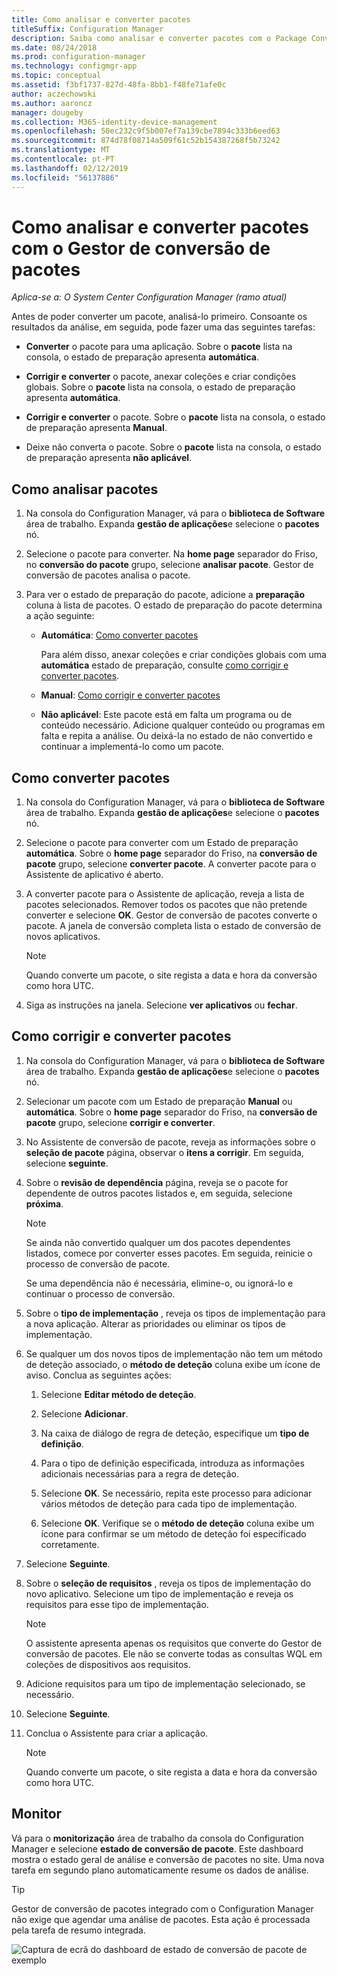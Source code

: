 ```yaml
---
title: Como analisar e converter pacotes
titleSuffix: Configuration Manager
description: Saiba como analisar e converter pacotes com o Package Conversion Manager no Configuration Manager.
ms.date: 08/24/2018
ms.prod: configuration-manager
ms.technology: configmgr-app
ms.topic: conceptual
ms.assetid: f3bf1737-827d-48fa-8bb1-f48fe71afe0c
author: aczechowski
ms.author: aaroncz
manager: dougeby
ms.collection: M365-identity-device-management
ms.openlocfilehash: 50ec232c9f5b007ef7a139cbe7894c333b6eed63
ms.sourcegitcommit: 874d78f08714a509f61c52b154387268f5b73242
ms.translationtype: MT
ms.contentlocale: pt-PT
ms.lasthandoff: 02/12/2019
ms.locfileid: "56137886"
---
```

# <a name="how-to-analyze-and-convert-packages-with-package-conversion-manager"></a>Como analisar e converter pacotes com o Gestor de conversão de pacotes

*Aplica-se a: O System Center Configuration Manager (ramo atual)*

<!--1357861-->

Antes de poder converter um pacote, analisá-lo primeiro. Consoante os resultados da análise, em seguida, pode fazer uma das seguintes tarefas:

- **Converter** o pacote para uma aplicação. Sobre o **pacote** lista na consola, o estado de preparação apresenta **automática**.  

- **Corrigir e converter** o pacote, anexar coleções e criar condições globais. Sobre o **pacote** lista na consola, o estado de preparação apresenta **automática**.  

- **Corrigir e converter** o pacote. Sobre o **pacote** lista na consola, o estado de preparação apresenta **Manual**.  

- Deixe não converta o pacote. Sobre o **pacote** lista na consola, o estado de preparação apresenta **não aplicável**.  



## <a name="bkmk_analyze"></a> Como analisar pacotes

1. Na consola do Configuration Manager, vá para o **biblioteca de Software** área de trabalho. Expanda **gestão de aplicações**e selecione o **pacotes** nó.  

2. Selecione o pacote para converter. Na **home page** separador do Friso, no **conversão do pacote** grupo, selecione **analisar pacote**. Gestor de conversão de pacotes analisa o pacote.  

3. Para ver o estado de preparação do pacote, adicione a **preparação** coluna à lista de pacotes. O estado de preparação do pacote determina a ação seguinte:  

    - **Automática**: [Como converter pacotes](#bkmk_convert)  

        Para além disso, anexar coleções e criar condições globais com uma **automática** estado de preparação, consulte [como corrigir e converter pacotes](#bkmk_fix).  

    - **Manual**: [Como corrigir e converter pacotes](#bkmk_fix)

    - **Não aplicável**: Este pacote está em falta um programa ou de conteúdo necessário. Adicione qualquer conteúdo ou programas em falta e repita a análise. Ou deixá-la no estado de não convertido e continuar a implementá-lo como um pacote.  



## <a name="bkmk_convert"></a> Como converter pacotes

1. Na consola do Configuration Manager, vá para o **biblioteca de Software** área de trabalho. Expanda **gestão de aplicações**e selecione o **pacotes** nó.  

2. Selecione o pacote para converter com um Estado de preparação **automática**. Sobre o **home page** separador do Friso, na **conversão de pacote** grupo, selecione **converter pacote**. A converter pacote para o Assistente de aplicativo é aberto.  

3. A converter pacote para o Assistente de aplicação, reveja a lista de pacotes selecionados. Remover todos os pacotes que não pretende converter e selecione **OK**. Gestor de conversão de pacotes converte o pacote. A janela de conversão completa lista o estado de conversão de novos aplicativos.  

    > [!Note]  
    > Quando converte um pacote, o site regista a data e hora da conversão como hora UTC.  

4. Siga as instruções na janela. Selecione **ver aplicativos** ou **fechar**.  



## <a name="bkmk_fix"></a> Como corrigir e converter pacotes

1. Na consola do Configuration Manager, vá para o **biblioteca de Software** área de trabalho. Expanda **gestão de aplicações**e selecione o **pacotes** nó.  

2. Selecionar um pacote com um Estado de preparação **Manual** ou **automática**. Sobre o **home page** separador do Friso, na **conversão de pacote** grupo, selecione **corrigir e converter**.  

3. No Assistente de conversão de pacote, reveja as informações sobre o **seleção de pacote** página, observar o **itens a corrigir**. Em seguida, selecione **seguinte**.  

4. Sobre o **revisão de dependência** página, reveja se o pacote for dependente de outros pacotes listados e, em seguida, selecione **próxima**.  

    > [!Note]  
    > Se ainda não convertido qualquer um dos pacotes dependentes listados, comece por converter esses pacotes. Em seguida, reinicie o processo de conversão de pacote.  
    >  
    > Se uma dependência não é necessária, elimine-o, ou ignorá-lo e continuar o processo de conversão.  

5. Sobre o **tipo de implementação** , reveja os tipos de implementação para a nova aplicação. Alterar as prioridades ou eliminar os tipos de implementação.  

6. Se qualquer um dos novos tipos de implementação não tem um método de deteção associado, o **método de deteção** coluna exibe um ícone de aviso. Conclua as seguintes ações:  

    1. Selecione **Editar método de deteção**.  

    2. Selecione **Adicionar**.  

    3. Na caixa de diálogo de regra de deteção, especifique um **tipo de definição**.  

    4. Para o tipo de definição especificada, introduza as informações adicionais necessárias para a regra de deteção.  

    5. Selecione **OK**. Se necessário, repita este processo para adicionar vários métodos de deteção para cada tipo de implementação.  

    6. Selecione **OK**. Verifique se o **método de deteção** coluna exibe um ícone para confirmar se um método de deteção foi especificado corretamente.  

7. Selecione **Seguinte**.  

8. Sobre o **seleção de requisitos** , reveja os tipos de implementação do novo aplicativo. Selecione um tipo de implementação e reveja os requisitos para esse tipo de implementação.  

    > [!Note]  
    > O assistente apresenta apenas os requisitos que converte do Gestor de conversão de pacotes. Ele não se converte todas as consultas WQL em coleções de dispositivos aos requisitos.  

9. Adicione requisitos para um tipo de implementação selecionado, se necessário.  

10. Selecione **Seguinte**.  

11. Conclua o Assistente para criar a aplicação.  

    > [!Note]  
    > Quando converte um pacote, o site regista a data e hora da conversão como hora UTC.  



## <a name="bkmk_monitor"></a> Monitor

Vá para o **monitorização** área de trabalho da consola do Configuration Manager e selecione **estado de conversão de pacote**. Este dashboard mostra o estado geral de análise e conversão de pacotes no site. Uma nova tarefa em segundo plano automaticamente resume os dados de análise.

> [!Tip]  
> Gestor de conversão de pacotes integrado com o Configuration Manager não exige que agendar uma análise de pacotes. Esta ação é processada pela tarefa de resumo integrada.

![Captura de ecrã do dashboard de estado de conversão de pacote de exemplo](media/1357861-pcm-dashboard.png)
